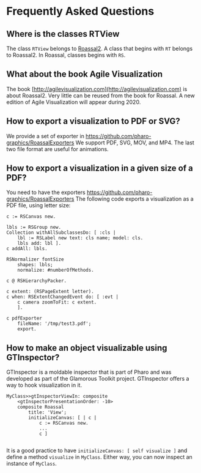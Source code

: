 # Frequently Asked Questions

## Where is the classes RTView 
The class `RTView` belongs to [Roassal2](https://github.com/ObjectProfile/Roassal2). A class that begins with `RT` belongs to Roassal2. In Roassal, classes begins with `RS`. 

## What about the book Agile Visualization
The book [http://agilevisualization.com](http://agilevisualization.com) is about Roassal2. Very little can be reused from the book for Roassal. A new edition of Agile Visualization will appear during 2020.

## How to export a visualization to PDF or SVG?
We provide a set of exporter in https://github.com/pharo-graphics/RoassalExporters
We support PDF, SVG, MOV, and MP4. The last two file format are useful for animations.

## How to export a visualization in a given size of a PDF?
You need to have the exporters https://github.com/pharo-graphics/RoassalExporters
The following code exports a visualization as a PDF file, using letter size:

```Smalltalk
c := RSCanvas new.

lbls := RSGroup new.
Collection withAllSubclassesDo: [ :cls |
    lbl := RSLabel new text: cls name; model: cls.
    lbls add: lbl ].
c addAll: lbls.

RSNormalizer fontSize
    shapes: lbls;
    normalize: #numberOfMethods.
   
c @ RSHierarchyPacker.

c extent: (RSPageExtent letter).
c when: RSExtentChangedEvent do: [ :evt |
	c camera zoomToFit: c extent.
	].

c pdfExporter
	fileName: '/tmp/test3.pdf';
	export.
```

## How to make an object visualizable using GTInspector?
GTInspector is a moldable inspector that is part of Pharo and was developed as part of the Glamorous Toolkit project. GTInspector offers a way to hook visualization in it. 

```Smalltalk
MyClass>>gtInspectorViewIn: composite
	<gtInspectorPresentationOrder: -10>
	composite Roassal
		title: 'View';
		initializeCanvas: [ | c |
			c := RSCanvas new.
			...
			c ]
			
```
It is a good practice to have `initializeCanvas: [ self visualize ]` and define a method `visualize` in `MyClass`.
Either way, you can now inspect an instance of `MyClass`.
